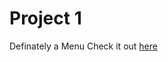 # Project 1
Definately a Menu
Check it out [here](https://github.com/smirki/Summer-Review/blob/main/K/Project%202/html/index.html)
